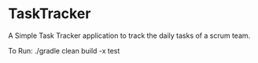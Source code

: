 # TaskTracker
A Simple Task Tracker application to track the daily tasks of a scrum team.

To Run: ./gradle clean build -x test